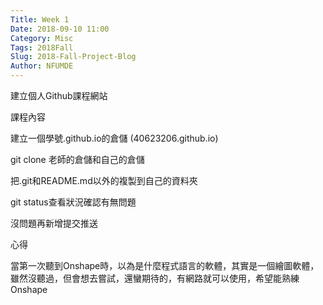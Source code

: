 ```yaml
---
Title: Week 1
Date: 2018-09-10 11:00
Category: Misc
Tags: 2018Fall
Slug: 2018-Fall-Project-Blog
Author: NFUMDE
---
```


建立個人Github課程網站

<!-- PELICAN_END_SUMMARY -->

課程內容

建立一個學號.github.io的倉儲 (40623206.github.io)

git clone 老師的倉儲和自己的倉儲

把.git和README.md以外的複製到自己的資料夾

git status查看狀況確認有無問題

沒問題再新增提交推送


心得

當第一次聽到Onshape時，以為是什麼程式語言的軟體，其實是一個繪圖軟體，雖然沒聽過，但會想去嘗試，還蠻期待的，有網路就可以使用，希望能熟練Onshape